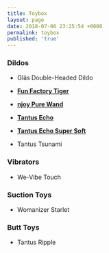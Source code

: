 ```yaml
---
title: Toybox
layout: page
date: 2018-07-06 23:25:54 +0000
permalink: toybox
published: 'true'
---
```


### Dildos

- Gläs Double-Headed Dildo
- [**Fun Factory Tiger**](https://www.solochro.me/posts/fun-factory-tiger)

- [**njoy Pure Wand**](https://www.solochro.me/posts/njoy-pure-wand-review)
- [**Tantus Echo**](https://www.solochro.me/posts/tantus-echo)
- [**Tantus Echo Super Soft**](https://www.solochro.me/posts/tantus-echo)
- Tantus Tsunami

### Vibrators
- We-Vibe Touch

### Suction Toys
- Womanizer Starlet

### Butt Toys
- Tantus Ripple